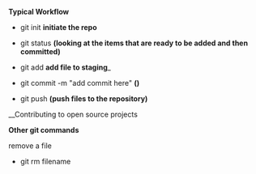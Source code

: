 __Typical Workflow__

+ git init __initiate the repo__

+ git status __(looking at the items that are ready to be added and then committed)__

+ git add <file> __add file to staging___

+ git commit -m "add commit here" __()__

+ git push __(push files to the repository)__


__Contributing to open source projects



__Other git commands__

remove a file
+ git rm  filename

